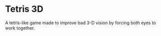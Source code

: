 # Tetris 3D
A tetris-like game made to improve bad 3-D vision by forcing both eyes to work together.